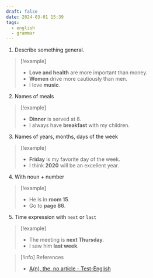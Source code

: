 ```yaml
---
draft: false
date: 2024-03-01 15:39
tags:
  - english
  - grammar
---
```


1. Describe something general.

>[!example]
>- **Love and health** are more important than money.
>- **Women** drive more cautiously than men.
>- I love **music**.

2. Names of meals

> [!example]
> - **Dinner** is served at 8.
> - I always have **breakfast** with my children.

3. Names of years, months, days of the week

>[!example]
>- **Friday** is my favorite day of the week.
>- I think **2020** will be an excellent year.

4. With noun + number

>[!example]
>- He is in **room 15**.
>- Go to **page 86**.

5. Time expression with `next` or `last`

>[!example]
>- The meeting is **next Thursday**.
>- I saw him **last week**.


> [!info] References
> - [A(n), the, no article - Test-English](https://test-english.com/grammar-points/b1/an-the-no-article/)
